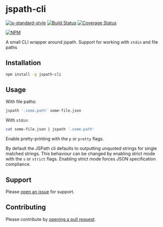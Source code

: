 # jspath-cli
[![js-standard-style](https://img.shields.io/badge/code%20style-standard-brightgreen.svg)](http://standardjs.com/)
[![Build Status](https://travis-ci.org/BoyCook/SpaceUI.png?branch=master)](https://travis-ci.org/cstruct/jspath-cli.svg?branch=master)
[![Coverage Status](https://coveralls.io/repos/github/cstruct/jspath-cli/badge.svg?branch=master)](https://coveralls.io/github/cstruct/jspath-cli?branch=master)

[![NPM](https://nodei.co/npm/jspath-cli.png)](https://nodei.co/npm/jspath-cli)

A small CLI wrapper around jspath. Support for working with `stdin` and file paths

## Installation

```sh
npm install -g jspath-cli
```

## Usage

With file paths:
```sh
jspath '.some.path' some-file.json
```
With `stdin`:
```sh
cat some-file.json | jspath '.some.path'
```
Enable pretty-printing with the `p` or `pretty` flags.

By default the JSPath cli defaults to outputting unquoted strings for single matched strings.
This behaviour can be changed by enabling strict mode with the `s` or `strict` flags.
Enabling strict mode forces JSON specification compliance.

## Support

Please [open an issue](https://github.com/cstruct/jspath-cli/issues/new) for support.

## Contributing

Please contribute by [opening a pull request](https://github.com/cstruct/jspath-cli/compare/).
